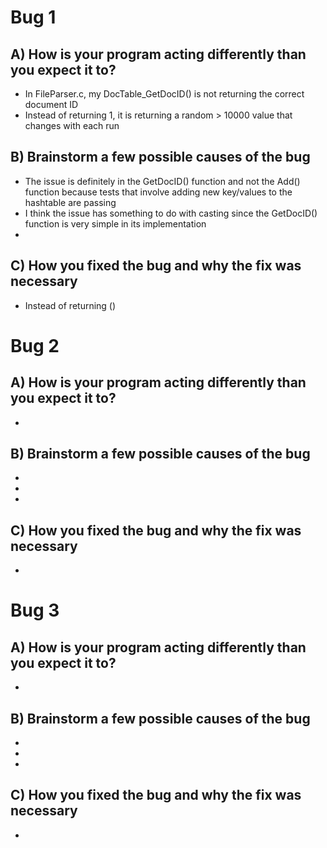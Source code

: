 # Bug 1

## A) How is your program acting differently than you expect it to?
- In FileParser.c, my DocTable_GetDocID() is not returning the correct document ID
- Instead of returning 1, it is returning a random > 10000 value that changes with each run

## B) Brainstorm a few possible causes of the bug
- The issue is definitely in the GetDocID() function and not the Add() function
because tests that involve adding new key/values to the hashtable are passing
- I think the issue has something to do with casting since the GetDocID() function
is very simple in its implementation
- 

## C) How you fixed the bug and why the fix was necessary
- Instead of returning ()


# Bug 2

## A) How is your program acting differently than you expect it to?
- 

## B) Brainstorm a few possible causes of the bug
- 
- 
- 

## C) How you fixed the bug and why the fix was necessary
- 


# Bug 3

## A) How is your program acting differently than you expect it to?
- 

## B) Brainstorm a few possible causes of the bug
- 
- 
- 

## C) How you fixed the bug and why the fix was necessary
- 
